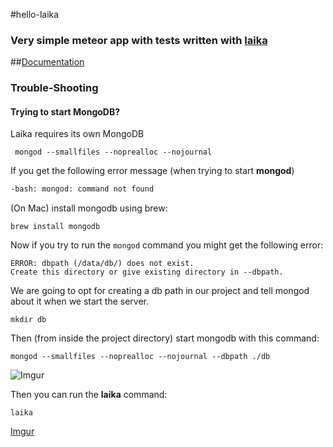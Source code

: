 #hello-laika

### Very simple meteor app with tests written with [laika](http://arunoda.github.io/laika/)

##[Documentation](http://arunoda.github.io/laika/)

### Trouble-Shooting

#### Trying to start MongoDB?

Laika requires its own MongoDB 
```
 mongod --smallfiles --noprealloc --nojournal
```

If you get the following error message (when trying to start **mongod**)

```sh
-bash: mongod: command not found
```

(On Mac) install mongodb using brew:

```
brew install mongodb
```

Now if you try to run the `mongod` command you might get the following error:

```
ERROR: dbpath (/data/db/) does not exist.
Create this directory or give existing directory in --dbpath.
```

We are going to opt for creating a db path in our project 
and tell mongod about it when we start the server.

```
mkdir db
```
Then (from inside the project directory) start mongodb with this command:

```
mongod --smallfiles --noprealloc --nojournal --dbpath ./db
```
![Imgur](http://i.imgur.com/p24irjR.png)



Then you can run the **laika** command:

```
laika
```
[Imgur](http://i.imgur.com/jxb7py2.png)
